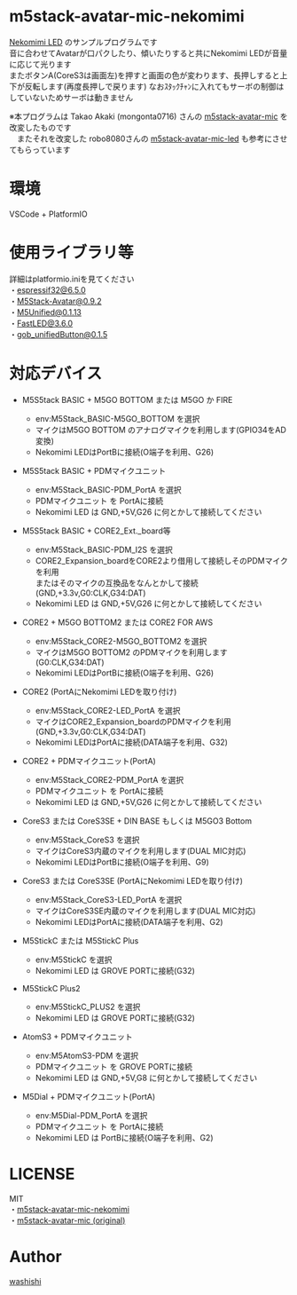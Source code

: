 
# m5stack-avatar-mic-nekomimi
[Nekomimi LED](https://github.com/washishi/nekomimi_led) のサンプルプログラムです  
音に合わせてAvatarが口パクしたり、傾いたりすると共にNekomimi LEDが音量に応じて光ります  
またボタンA(CoreS3は画面左)を押すと画面の色が変わります、長押しすると上下が反転します(再度長押しで戻ります) 
なおｽﾀｯｸﾁｬﾝに入れてもサーボの制御はしていないためサーボは動きません  

※本プログラムは Takao Akaki (mongonta0716) さんの [m5stack-avatar-mic](https://github.com/mongonta0716/m5stack-avatar-mic) を改変したものです  
　またそれを改変した 
robo8080さんの [m5stack-avatar-mic-led](https://github.com/robo8080/m5stack-avatar-mic-led) も参考にさせてもらっています

# 環境
VSCode + PlatformIO  

# 使用ライブラリ等 
詳細はplatformio.iniを見てください  
・espressif32@6.5.0  
・M5Stack-Avatar@0.9.2  
・M5Unified@0.1.13  
・FastLED@3.6.0  
・gob_unifiedButton@0.1.5

# 対応デバイス

- M5S5tack  BASIC + M5GO BOTTOM または M5GO か FIRE
  - env:M5Stack_BASIC-M5GO_BOTTOM を選択
  - マイクはM5GO BOTTOM のアナログマイクを利用します(GPIO34をAD変換)
  - Nekomimi LEDはPortBに接続(O端子を利用、G26)

- M5S5tack BASIC + PDMマイクユニット
  - env:M5Stack_BASIC-PDM_PortA を選択
  - PDMマイクユニット を PortAに接続
  - Nekomimi LED は GND,+5V,G26 に何とかして接続してください

- M5S5tack BASIC + CORE2_Ext._board等
  - env:M5Stack_BASIC-PDM_I2S を選択
  - CORE2_Expansion_boardをCORE2より借用して接続しそのPDMマイクを利用  
    またはそのマイクの互換品をなんとかして接続(GND,+3.3v,G0:CLK,G34:DAT)
  - Nekomimi LED は GND,+5V,G26 に何とかして接続してください
    
- CORE2 + M5GO BOTTOM2 または CORE2 FOR AWS
  - env:M5Stack_CORE2-M5GO_BOTTOM2 を選択
  - マイクはM5GO BOTTOM2 のPDMマイクを利用します(G0:CLK,G34:DAT)
  - Nekomimi LEDはPortBに接続(O端子を利用、G26)

- CORE2 (PortAにNekomimi LEDを取り付け)
  - env:M5Stack_CORE2-LED_PortA を選択
  - マイクはCORE2_Expansion_boardのPDMマイクを利用(GND,+3.3v,G0:CLK,G34:DAT)
  - Nekomimi LEDはPortAに接続(DATA端子を利用、G32)

- CORE2 + PDMマイクユニット(PortA)
  - env:M5Stack_CORE2-PDM_PortA を選択
  - PDMマイクユニット を PortAに接続
  - Nekomimi LED は GND,+5V,G26 に何とかして接続してください

- CoreS3 または CoreS3SE + DIN BASE もしくは M5GO3 Bottom
  - env:M5Stack_CoreS3 を選択
  - マイクはCoreS3内蔵のマイクを利用します(DUAL MIC対応)
  - Nekomimi LEDはPortBに接続(O端子を利用、G9)

- CoreS3 または CoreS3SE  (PortAにNekomimi LEDを取り付け)
  - env:M5Stack_CoreS3-LED_PortA を選択
  - マイクはCoreS3SE内蔵のマイクを利用します(DUAL MIC対応)
  - Nekomimi LEDはPortAに接続(DATA端子を利用、G2)

- M5StickC または M5StickC Plus
  - env:M5StickC を選択
  - Nekomimi LED は GROVE PORTに接続(G32)

- M5StickC Plus2
  - env:M5StickC_PLUS2 を選択
  - Nekomimi LED は GROVE PORTに接続(G32)

- AtomS3 + PDMマイクユニット
  - env:M5AtomS3-PDM を選択
  - PDMマイクユニット を GROVE PORTに接続
  - Nekomimi LED は GND,+5V,G8 に何とかして接続してください

- M5Dial + PDMマイクユニット(PortA)
  - env:M5Dial-PDM_PortA を選択
  - PDMマイクユニット を PortAに接続
  - Nekomimi LED は PortBに接続(O端子を利用、G2)  

# LICENSE
MIT  
  ・[m5stack-avatar-mic-nekomimi](https://github.com/washishi/m5stack-avatar-mic-nekomimi_led/blob/main/LICENSE)  
  ・[m5stack-avatar-mic (original)](https://github.com/mongonta0716/m5stack-avatar-mic/blob/main/LICENSE)
# Author
[washishi](https://github.com/washishi)